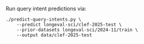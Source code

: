 Run query intent predictions via:

```
./predict-query-intents.py \
    --predict longeval-sci/clef-2025-test \
    --prior-datasets longeval-sci/2024-11/train \
    --output data/clef-2025-test
```
